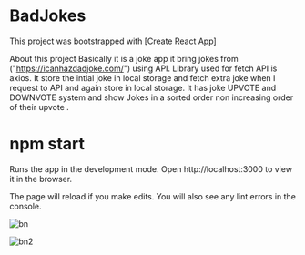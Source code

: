 # BadJokes
This project was bootstrapped with [Create React App]

About this project
Basically it is a joke app it bring jokes from ("https://icanhazdadjoke.com/") using API.
Library used for fetch API is axios.
It store the intial joke in local storage and fetch extra joke when I request to API and again store in local storage.
It has joke UPVOTE and DOWNVOTE system and show Jokes in a sorted order non increasing order of their upvote .


# npm start
Runs the app in the development mode.
Open http://localhost:3000 to view it in the browser.

The page will reload if you make edits.
You will also see any lint errors in the console.

![bn](https://user-images.githubusercontent.com/84314022/191697972-c507d008-9460-49de-be30-2a872f44f215.png)


![bn2](https://user-images.githubusercontent.com/84314022/191698021-3e4d4147-4b89-46ff-b6b2-48e1d2255da3.png)
